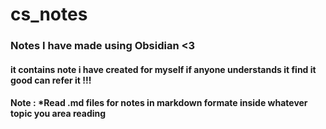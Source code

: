 # cs_notes
### Notes I have made using Obsidian  <3
#### it contains note i have created for myself if anyone understands it find it good can refer it !!!
#### Note : *Read .md files for notes in markdown formate inside whatever topic you area reading

